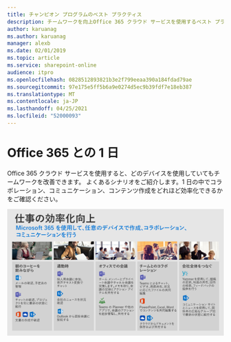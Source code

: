 ```yaml
---
title: チャンピオン プログラムのベスト プラクティス
description: チームワークを向上Office 365 クラウド サービスを使用するベスト プラクティス。
author: karuanag
ms.author: karuanag
manager: alexb
ms.date: 02/01/2019
ms.topic: article
ms.service: sharepoint-online
audience: itpro
ms.openlocfilehash: 0828512893821b3e2f799eeaa390a184fdad79ae
ms.sourcegitcommit: 97e175e5ff5b6a9e0274d5ec9b39fdf7e18eb387
ms.translationtype: MT
ms.contentlocale: ja-JP
ms.lasthandoff: 04/25/2021
ms.locfileid: "52000093"
---
```

# <a name="day-in-the-life-with-office-365"></a>Office 365 との 1 日

Office 365 クラウド サービスを使用すると、どのデバイスを使用していてもチームワークを改善できます。  よくあるシナリオをご紹介します。1 日の中でコラボレーション、コミュニケーション、コンテンツ作成をどれほど効率化できるかをご確認ください。  

![1 日のビジュアル](media/m365day.png)

